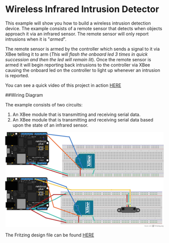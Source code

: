 Wireless Infrared Intrusion Detector
===

This example will show you how to build a wireless intrusion detection device.  The example consists of a remote sensor that detects when objects approach it via an infrared sensor.  The remote sensor will only report intrusions when it is "*armed*".

The remote sensor is armed by the controller which sends a signal to it via XBee telling it to arm (*This will flash the onboard led 3 times in quick succession and then the led will remain lit*).  Once the remote sensor is armed it will begin reporting back intrusions to the controller via XBee causing the onboard led on the controller to light up whenever an intrusion is reported.

You can see a quick video of this project in action [HERE](https://www.youtube.com/watch?v=HASbKwD8XBk&feature=youtu.be)

##Wiring Diagram

The example consists of two circuits:

1. An XBee module that is transmitting and receiving serial data.
2. An XBee module that is transmitting and receiving serial data based upon the state of an infrared sensor.

![wiring_diagram](Docs/Diagram_Small.png)

The Fritzing design file can be found [HERE](Docs/NetduinoWirelessIntrusionDetection.fzz)